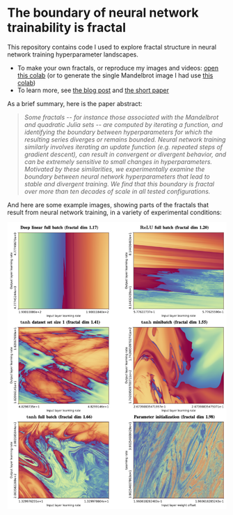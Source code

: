 # The boundary of neural network trainability is fractal

This repository contains code I used to explore fractal structure in neural network training hyperparameter landscapes.

- To make your own fractals, or reproduce my images and videos: [open this colab](https://colab.research.google.com/github/Sohl-Dickstein/fractal/blob/main/the_boundary_of_neural_network_trainability_is_fractal.ipynb) (or to generate the single Mandelbrot image I had use [this colab](https://colab.research.google.com/github/Sohl-Dickstein/fractal/blob/main/Mandelbrot_set_visualization.ipynb))
- To learn more, see [the blog post](https://sohl-dickstein.github.io/2024/02/12/fractal.html) and [the short paper](https://arxiv.org/abs/2402.06184)

As a brief summary, here is the paper abstract:

> *Some fractals -- for instance those associated with the Mandelbrot and quadratic Julia sets -- are computed by iterating a function, and identifying the boundary between hyperparameters for which the resulting series diverges or remains bounded. Neural network training similarly involves iterating an update function (e.g. repeated steps of gradient descent), can result in convergent or divergent behavior, and can be extremely sensitive to small changes in hyperparameters. Motivated by these similarities, we experimentally examine the boundary between neural network hyperparameters that lead to stable and divergent training. We find that this boundary is fractal over more than ten decades of scale in all tested configurations.*

And here are some example images, showing parts of the fractals that result from neural network training, in a variety of experimental conditions:

![Examples of fractals resulting from neural network training in a variety of experimental configurations](fractal_tiles_midres.png)
